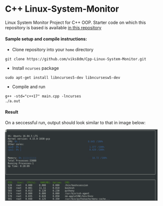 # C++ Linux-System-Monitor

Linux System Monitor Project for C++ OOP. Starter code on which this repository is based is available [in this repository](https://github.com/udacity/CppND-System-Monitor/) 

#### Sample setup and compile instructions:

* Clone repository into your `home` directory

```
git clone https://github.com/viks8dm/Cpp-Linux-System-Monitor.git
```

* Install `ncurses` package

```
sudo apt-get install libncurses5-dev libncursesw5-dev
```

* Compile and run

```
g++ -std="c++17" main.cpp -lncurses
./a.out
```

#### Result
On a seccessful run, output should look similar to that in image below:

![result](./result.jpg)
